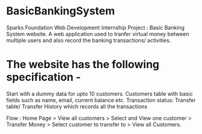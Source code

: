 # BasicBankingSystem
Sparks Foundation Web Development Internship Project : Basic Banking System website. A web application used to tranfer virtual money between multiple users and also record the banking transactions/ activities.

# The website has the following specification -
Start with a dummy data for upto 10 customers. Customers table with basic fields such as name, email, current balance etc. Transaction status: Transfer table/ Transfer History which records all the transactions

Flow : Home Page > View all customers > Select and View one customer > Transfer Money > Select customer to transfer to > View all Customers.

